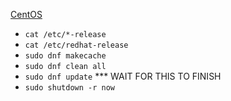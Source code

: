 [CentOS](https://www.centos.org/)
* `cat /etc/*-release`
* `cat /etc/redhat-release`
* `sudo dnf makecache`
* `sudo dnf clean all`
* `sudo dnf update`
*** WAIT FOR THIS TO FINISH
* `sudo shutdown -r now`
